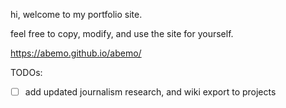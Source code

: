 hi, welcome to my portfolio site.

feel free to copy, modify, and use the site for yourself.

https://abemo.github.io/abemo/

TODOs:

- [ ] add updated journalism research, and wiki export to projects
